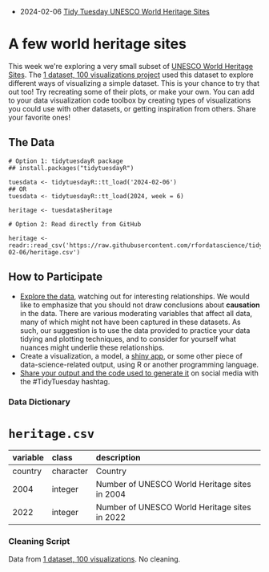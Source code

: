 * 2024-02-06 [Tidy Tuesday UNESCO World Heritage Sites](https://hardin47.github.io/TidyTuesday/2024-02-06/unesco.html)


# A few world heritage sites

This week we're exploring a very small subset of [UNESCO World Heritage Sites](https://whc.unesco.org/en/list). 
The [1 dataset, 100 visualizations project](https://100.datavizproject.com/) used this dataset to explore different ways of visualizing a simple dataset. 
This is your chance to try that out too! Try recreating some of their plots, or make your own. You can add to your data visualization code toolbox by creating types of visualizations you could use with other datasets, or getting inspiration from others. Share your favorite ones!

## The Data

```{r}
# Option 1: tidytuesdayR package 
## install.packages("tidytuesdayR")

tuesdata <- tidytuesdayR::tt_load('2024-02-06')
## OR
tuesdata <- tidytuesdayR::tt_load(2024, week = 6)

heritage <- tuesdata$heritage

# Option 2: Read directly from GitHub

heritage <- readr::read_csv('https://raw.githubusercontent.com/rfordatascience/tidytuesday/master/data/2024/2024-02-06/heritage.csv')
```

## How to Participate

- [Explore the data](https://r4ds.hadley.nz/), watching out for interesting relationships. We would like to emphasize that you should not draw conclusions about **causation** in the data. There are various moderating variables that affect all data, many of which might not have been captured in these datasets. As such, our suggestion is to use the data provided to practice your data tidying and plotting techniques, and to consider for yourself what nuances might underlie these relationships.
- Create a visualization, a model, a [shiny app](https://shiny.posit.co/), or some other piece of data-science-related output, using R or another programming language.
- [Share your output and the code used to generate it](../../../sharing.md) on social media with the #TidyTuesday hashtag.

### Data Dictionary

# `heritage.csv`

|variable |class     |description |
|:--------|:---------|:-----------|
|country  |character   |Country |
|2004     |integer   |Number of UNESCO World Heritage sites in 2004 |
|2022     |integer   |Number of UNESCO World Heritage sites in 2022 |

### Cleaning Script

Data from [1 dataset, 100 visualizations](https://100.datavizproject.com/). No cleaning. 